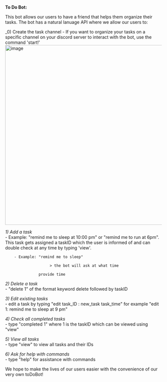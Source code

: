 **To Do Bot:**

This bot allows our users to have a friend that helps them organize their tasks. The bot has a natural lanuage API where we allow our users to:

_0) Create the task channel
        - If you want to organize your tasks on a specific channel on your discord server to interact with the bot, use the command 'start!'
        <img width="577" alt="image" src="https://user-images.githubusercontent.com/40993241/163065966-9513e471-9b1f-4b54-9e36-1b8f11137853.png">

_1) Add a task_\
        - Example: "remind me to sleep at 10:00 pm" or "remind me to run at 6pm". This task gets assigned a taskID which the user is informed of and can double check at any time by typing 'view'. 
        
        - Example: "remind me to sleep"        
        
                        > the bot will ask at what time
                        
                   provide time 

_2) Delete a task_\
        - "delete 1" of the format keyword delete followed by taskID

_3) Edit existing tasks_\
        - edit a task by typing "edit task_ID : new_task task_time" for example "edit 1: remind me to sleep at 9 pm"

_4) Check all completed tasks_\
        - type "completed 1" where 1 is the taskID which can be viewed using "view"

_5) View all tasks_\
        - type "view" to view all tasks and their IDs

_6) Ask for help with commands_\
        - type "help" for assistance with commands

We hope to make the lives of our users easier with the convenience of our very own toDoBot!
